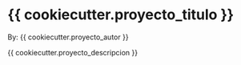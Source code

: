 # {{ cookiecutter.proyecto_titulo }}

By: {{ cookiecutter.proyecto_autor }}

{{ cookiecutter.proyecto_descripcion }}